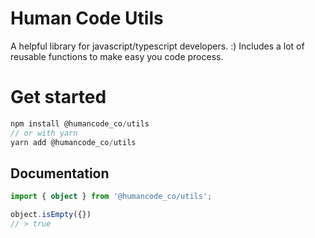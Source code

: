 # Human Code Utils

A helpful library for javascript/typescript developers. :)
Includes a lot of reusable functions to make easy you code process.

# Get started

```ts
npm install @humancode_co/utils
// or with yarn
yarn add @humancode_co/utils
```

## Documentation

```ts
import { object } from '@humancode_co/utils';

object.isEmpty({})
// > true

```

